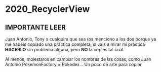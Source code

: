 # 2020_RecyclerView
## IMPORTANTE LEER  
Juan Antonio, Tony o cualquira que sea (os menciono a los dos porque ya me habéis copiado una práctica completa, si vais a mirar mi práctica **HACERLO** sin problema alguna, pero **NO** la copies tal cual.

Al menos, molestaros en cambiar los nombres de las cosas, como Juan Antonio PokemonFactory = Pokedex... Un poco de arte para copiar.
